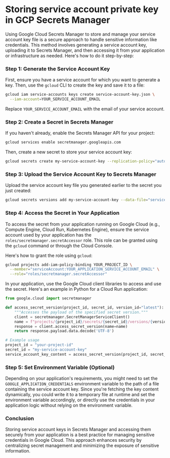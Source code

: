 # Storing service account private key in GCP Secrets Manager

Using Google Cloud Secrets Manager to store and manage your service account key file is a secure approach to handle sensitive information like credentials. This method involves generating a service account key, uploading it to Secrets Manager, and then accessing it from your application or infrastructure as needed. Here's how to do it step-by-step:

### Step 1: Generate the Service Account Key

First, ensure you have a service account for which you want to generate a key. Then, use the `gcloud` CLI to create the key and save it to a file:

```sh
gcloud iam service-accounts keys create service-account-key.json \
  --iam-account=YOUR_SERVICE_ACCOUNT_EMAIL
```

Replace `YOUR_SERVICE_ACCOUNT_EMAIL` with the email of your service account.

### Step 2: Create a Secret in Secrets Manager

If you haven't already, enable the Secrets Manager API for your project:

```sh
gcloud services enable secretmanager.googleapis.com
```

Then, create a new secret to store your service account key:

```sh
gcloud secrets create my-service-account-key --replication-policy="automatic"
```

### Step 3: Upload the Service Account Key to Secrets Manager

Upload the service account key file you generated earlier to the secret you just created:

```sh
gcloud secrets versions add my-service-account-key --data-file="service-account-key.json"
```

### Step 4: Access the Secret in Your Application

To access the secret from your application running on Google Cloud (e.g., Compute Engine, Cloud Run, Kubernetes Engine), ensure the service account used by your application has the `roles/secretmanager.secretAccessor` role. This role can be granted using the `gcloud` command or through the Cloud Console.

Here's how to grant the role using `gcloud`:

```sh
gcloud projects add-iam-policy-binding YOUR_PROJECT_ID \
  --member="serviceAccount:YOUR_APPLICATION_SERVICE_ACCOUNT_EMAIL" \
  --role="roles/secretmanager.secretAccessor"
```

In your application, use the Google Cloud client libraries to access and use the secret. Here's an example in Python for a Cloud Run application:

```python
from google.cloud import secretmanager

def access_secret_version(project_id, secret_id, version_id="latest"):
    """Accesses the payload of the specified secret version."""
    client = secretmanager.SecretManagerServiceClient()
    name = f"projects/{project_id}/secrets/{secret_id}/versions/{version_id}"
    response = client.access_secret_version(name=name)
    return response.payload.data.decode('UTF-8')

# Example usage
project_id = "your-project-id"
secret_id = "my-service-account-key"
service_account_key_content = access_secret_version(project_id, secret_id)
```

### Step 5: Set Environment Variable (Optional)

Depending on your application's requirements, you might need to set the `GOOGLE_APPLICATION_CREDENTIALS` environment variable to the path of a file containing the service account key. Since you're fetching the key content dynamically, you could write it to a temporary file at runtime and set the environment variable accordingly, or directly use the credentials in your application logic without relying on the environment variable.

### Conclusion

Storing service account keys in Secrets Manager and accessing them securely from your application is a best practice for managing sensitive credentials in Google Cloud. This approach enhances security by centralizing secret management and minimizing the exposure of sensitive information.

